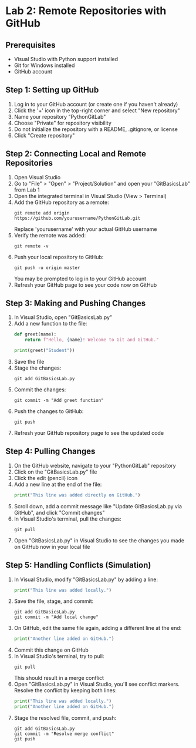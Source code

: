 # Lab 2: Remote Repositories with GitHub

## Prerequisites

- Visual Studio with Python support installed
- Git for Windows installed
- GitHub account

## Step 1: Setting up GitHub

1. Log in to your GitHub account (or create one if you haven't already)
2. Click the '+' icon in the top-right corner and select "New repository"
3. Name your repository "PythonGitLab"
4. Choose "Private" for repository visibility
5. Do not initialize the repository with a README, .gitignore, or license
6. Click "Create repository"

## Step 2: Connecting Local and Remote Repositories

1. Open Visual Studio
2. Go to "File" > "Open" > "Project/Solution" and open your "GitBasicsLab" from Lab 1
3. Open the integrated terminal in Visual Studio (View > Terminal)
4. Add the GitHub repository as a remote:
   ```
   git remote add origin https://github.com/yourusername/PythonGitLab.git
   ```
   Replace 'yourusername' with your actual GitHub username
5. Verify the remote was added:
   ```
   git remote -v
   ```
6. Push your local repository to GitHub:
   ```
   git push -u origin master
   ```
   You may be prompted to log in to your GitHub account
7. Refresh your GitHub page to see your code now on GitHub

## Step 3: Making and Pushing Changes

1. In Visual Studio, open "GitBasicsLab.py"
2. Add a new function to the file:
   ```python
   def greet(name):
       return f"Hello, {name}! Welcome to Git and GitHub."

   print(greet("Student"))
   ```
3. Save the file
4. Stage the changes:
   ```
   git add GitBasicsLab.py
   ```
5. Commit the changes:
   ```
   git commit -m "Add greet function"
   ```
6. Push the changes to GitHub:
   ```
   git push
   ```
7. Refresh your GitHub repository page to see the updated code

## Step 4: Pulling Changes

1. On the GitHub website, navigate to your "PythonGitLab" repository
2. Click on the "GitBasicsLab.py" file
3. Click the edit (pencil) icon
4. Add a new line at the end of the file:
   ```python
   print("This line was added directly on GitHub.")
   ```
5. Scroll down, add a commit message like "Update GitBasicsLab.py via GitHub", and click "Commit changes"
6. In Visual Studio's terminal, pull the changes:
   ```
   git pull
   ```
7. Open "GitBasicsLab.py" in Visual Studio to see the changes you made on GitHub now in your local file

## Step 5: Handling Conflicts (Simulation)

1. In Visual Studio, modify "GitBasicsLab.py" by adding a line:
   ```python
   print("This line was added locally.")
   ```
2. Save the file, stage, and commit:
   ```
   git add GitBasicsLab.py
   git commit -m "Add local change"
   ```
3. On GitHub, edit the same file again, adding a different line at the end:
   ```python
   print("Another line added on GitHub.")
   ```
4. Commit this change on GitHub
5. In Visual Studio's terminal, try to pull:
   ```
   git pull
   ```
   This should result in a merge conflict
6. Open "GitBasicsLab.py" in Visual Studio, you'll see conflict markers. Resolve the conflict by keeping both lines:
   ```python
   print("This line was added locally.")
   print("Another line added on GitHub.")
   ```
7. Stage the resolved file, commit, and push:
   ```
   git add GitBasicsLab.py
   git commit -m "Resolve merge conflict"
   git push
   ```
